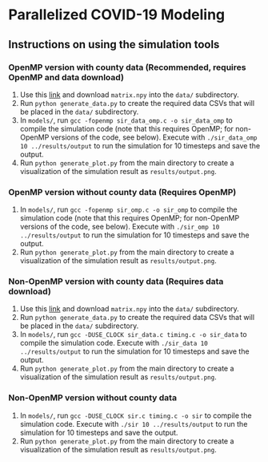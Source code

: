 # Parallelized COVID-19 Modeling

## Instructions on using the simulation tools

### OpenMP version with county data (Recommended, requires OpenMP and data download)
1. Use this [link](https://drive.google.com/file/d/1-iOfdYB9nqvazSthgwOlMHEa5q0RyXbn/view?fbclid=IwAR3xFKPT26JkwBLH0oB7WesWrTytM7ir1t9cjrPa3njt8zsip6nxq4BdmaU) and download `matrix.npy` into the `data/` subdirectory.
2. Run `python generate_data.py` to create the required data CSVs that will be placed in the `data/` subdirectory.
3. In `models/`, run `gcc -fopenmp sir_data_omp.c -o sir_data_omp` to compile the simulation code (note that this requires OpenMP; for non-OpenMP versions of the code, see below). Execute with `./sir_data_omp 10 ../results/output` to run the simulation for 10 timesteps and save the output.
4. Run `python generate_plot.py` from the main directory to create a visualization of the simulation result as `results/output.png`.

### OpenMP version without county data (Requires OpenMP)
1. In `models/`, run `gcc -fopenmp sir_omp.c -o sir_omp` to compile the simulation code (note that this requires OpenMP; for non-OpenMP versions of the code, see below). Execute with `./sir_omp 10 ../results/output` to run the simulation for 10 timesteps and save the output.
4. Run `python generate_plot.py` from the main directory to create a visualization of the simulation result as `results/output.png`.

### Non-OpenMP version with county data (Requires data download)
1. Use this [link](https://drive.google.com/file/d/1-iOfdYB9nqvazSthgwOlMHEa5q0RyXbn/view?fbclid=IwAR3xFKPT26JkwBLH0oB7WesWrTytM7ir1t9cjrPa3njt8zsip6nxq4BdmaU) and download `matrix.npy` into the `data/` subdirectory.
2. Run `python generate_data.py` to create the required data CSVs that will be placed in the `data/` subdirectory.
3. In `models/`, run `gcc -DUSE_CLOCK sir_data.c timing.c -o sir_data` to compile the simulation code. Execute with `./sir_data 10 ../results/output` to run the simulation for 10 timesteps and save the output.
4. Run `python generate_plot.py` from the main directory to create a visualization of the simulation result as `results/output.png`.

### Non-OpenMP version without county data
1. In `models/`, run `gcc -DUSE_CLOCK sir.c timing.c -o sir` to compile the simulation code. Execute with `./sir 10 ../results/output` to run the simulation for 10 timesteps and save the output.
4. Run `python generate_plot.py` from the main directory to create a visualization of the simulation result as `results/output.png`.
